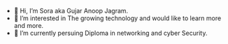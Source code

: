 - 👋 Hi, I’m Sora aka Gujar Anoop Jagram.
- 👀 I’m interested in The growing technology and
  would like to learn more and more.
- 🌱 I’m currently persuing Diploma in networking and cyber Security.

<!---
Sora769/Sora769 is a ✨ special ✨ repository because its `README.md` (this file) appears on your GitHub profile.
You can click the Preview link to take a look at your changes.
--->
